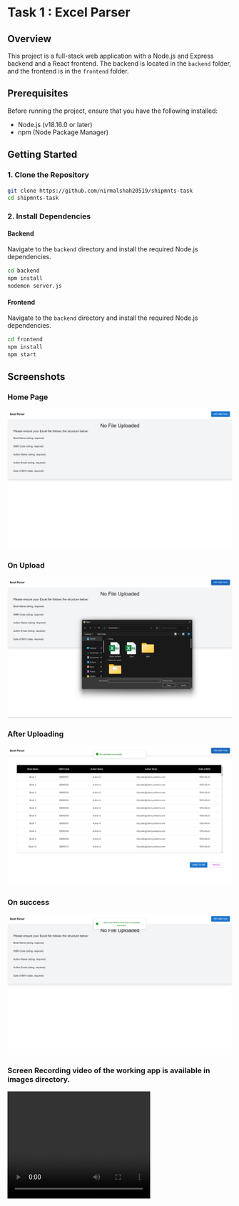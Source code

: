 # Task 1 : Excel Parser

## Overview

This project is a full-stack web application with a Node.js and Express backend and a React frontend. The backend is located in the `backend` folder, and the frontend is in the `frontend` folder.

## Prerequisites

Before running the project, ensure that you have the following installed:

- Node.js (v18.16.0 or later)
- npm (Node Package Manager)

## Getting Started

### 1. Clone the Repository

```bash
git clone https://github.com/nirmalshah20519/shipmnts-task
cd shipmnts-task
```

### 2. Install Dependencies

#### Backend
Navigate to the `backend` directory and install the required Node.js dependencies.

```bash
cd backend
npm install
nodemon server.js
```

#### Frontend
Navigate to the `backend` directory and install the required Node.js dependencies.

```bash
cd frontend
npm install
npm start
```
## Screenshots

### Home Page
![Home Page](./images/p1.png)

### On Upload
![After Uploading](./images/p2.png)

### After Uploading
![After Uploading](./images/p3.png)

### On success
![After Uploading](./images/p4.png)


### Screen Recording video of the working app is available in images directory.

<video width="320" height="240" controls>
  <source src="./images/vid.mp4" type="video/mp4">
  Your browser does not support the video tag.
</video>

